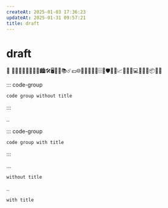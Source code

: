 ```yaml
---
createAt: 2025-01-03 17:36:23
updateAt: 2025-01-31 09:57:21
title: draft
---
```

# draft
📡
📒👨🏼‍🎓🤔👨🏼‍💻🏙️🛠️🖥️🛒🎦📚☄️💴🌐💈📄👢🔧🐞🗄️🔳🛡️🔌🥰📈💯🌵🎵💻💠📑🧊📦🎨🥢

<Linkcard url="" title="标题" description="描述" logo="../logo.png" />
<Linkcard url="https://yiov.top/guide/" title="标题" description="描述" logo="https://pp.myapp.com/ma_icon/0/icon_10910_1711008413/256" />


::: code-group

```sh 
code group without title
```

:::

..

::: code-group

```sh [git]
code group with title
```

:::

...

```sh 
without title
```

..

```sh [git]
with title
```